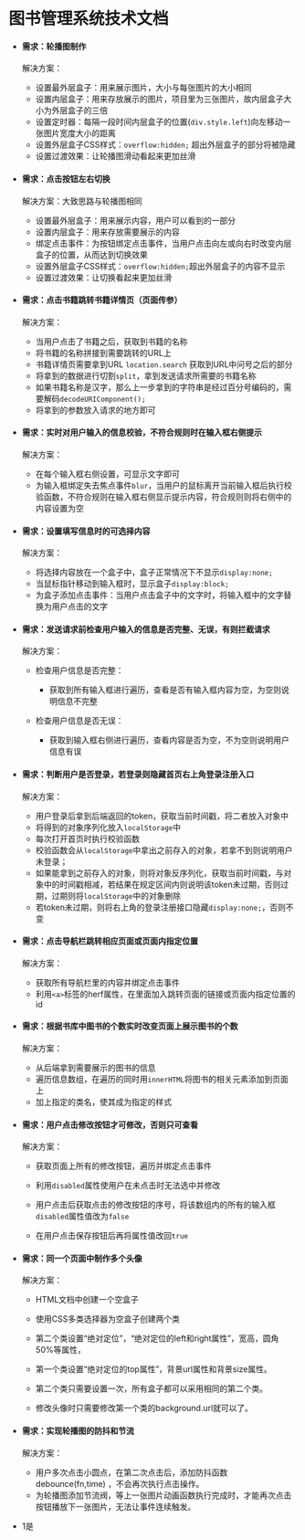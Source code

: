 # 图书管理系统技术文档

- #### 需求：轮播图制作

  解决方案：

  - 设置最外层盒子：用来展示图片，大小与每张图片的大小相同
  - 设置内层盒子：用来存放展示的图片，项目里为三张图片，故内层盒子大小为外层盒子的三倍
  - 设置定时器：每隔一段时间内层盒子的位置(`div.style.left`)向左移动一张图片宽度大小的距离
  - 设置外层盒子CSS样式：`overflow:hidden;`  超出外层盒子的部分将被隐藏
  - 设置过渡效果：让轮播图滑动看起来更加丝滑

- #### 需求：点击按钮左右切换

  解决方案：大致思路与轮播图相同

  - 设置最外层盒子：用来展示内容，用户可以看到的一部分
  - 设置内层盒子：用来存放需要展示的内容
  - 绑定点击事件：为按钮绑定点击事件，当用户点击向左或向右时改变内层盒子的位置，从而达到切换效果
  - 设置外层盒子CSS样式：`overflow:hidden;`超出外层盒子的内容不显示
  - 设置过渡效果：让切换看起来更加丝滑

- #### 需求：点击书籍跳转书籍详情页（页面传参）

  解决方案：

  - 当用户点击了书籍之后，获取到书籍的名称
  - 将书籍的名称拼接到需要跳转的URL上
  - 书籍详情页需要拿到URL   `location.search`  获取到URL中问号之后的部分
  - 将拿到的数据进行切割`split`，拿到发送请求所需要的书籍名称
  - 如果书籍名称是汉字，那么上一步拿到的字符串是经过百分号编码的，需要解码`decodeURIComponent();`
  - 将拿到的参数放入请求的地方即可

- #### 需求：实时对用户输入的信息校验，不符合规则时在输入框右侧提示

  解决方案：

  - 在每个输入框右侧设置<span>，可显示文字即可
  - 为输入框绑定失去焦点事件`blur`，当用户的鼠标离开当前输入框后执行校验函数，不符合规则在输入框右侧显示提示内容，符合规则则将右侧中的内容设置为空

- #### 需求：设置填写信息时的可选择内容

  解决方案：

  - 将选择内容放在一个盒子中，盒子正常情况下不显示`display:none;`
  - 当鼠标指针移动到输入框时，显示盒子`display:block;`
  - 为盒子添加点击事件：当用户点击盒子中的文字时，将输入框中的文字替换为用户点击的文字

- #### 需求：发送请求前检查用户输入的信息是否完整、无误，有则拦截请求

  解决方案：

  - 检查用户信息是否完整：
    - 获取到所有输入框进行遍历，查看是否有输入框内容为空，为空则说明信息不完整

  - 检查用户信息是否无误：
    - 获取到输入框右侧<span>进行遍历，查看内容是否为空，不为空则说明用户信息有误

- #### 需求：判断用户是否登录，若登录则隐藏首页右上角登录注册入口

  解决方案：

  - 用户登录后拿到后端返回的token，获取当前时间戳，将二者放入对象中
  - 将得到的对象序列化放入`localStorage`中
  - 每次打开首页时执行校验函数
  - 校验函数会从`localStorage`中拿出之前存入的对象，若拿不到则说明用户未登录；
  - 如果能拿到之前存入的对象，则将对象反序列化，获取当前时间戳，与对象中的时间戳相减，若结果在规定区间内则说明该token未过期，否则过期，过期则将`localStorage`中的对象删除
  - 若token未过期，则将右上角的登录注册接口隐藏`display:none;`，否则不变

- #### 需求：点击导航栏跳转相应页面或页面内指定位置

  解决方案：

  - 获取所有导航栏里的内容并绑定点击事件
  - 利用`<a>`标签的herf属性，在里面加入跳转页面的链接或页面内指定位置的id

- #### 需求：根据书库中图书的个数实时改变页面上展示图书的个数

  解决方案：

  - 从后端拿到需要展示的图书的信息
  - 遍历信息数组，在遍历的同时用`innerHTML`将图书的相关元素添加到页面上
  - 加上指定的类名，使其成为指定的样式

- #### 需求：用户点击修改按钮才可修改，否则只可查看

  解决方案：

  - 获取页面上所有的修改按钮，遍历并绑定点击事件

  - 利用`disabled`属性使用户在未点击时无法选中并修改

  - 用户点击后获取点击的修改按钮的序号，将该数组内的所有的输入框`disabled`属性值改为`false`

  - 在用户点击保存按钮后再将属性值改回`true`

- #### 需求：同一个页面中制作多个头像

  解决方案：

  - HTML文档中创建一个空盒子

  - 使用CSS多类选择器为空盒子创建两个类
  - 第二个类设置“绝对定位”，“绝对定位的left和right属性”，宽高，圆角50%等属性，
  - 第一个类设置“绝对定位的top属性”，背景url属性和背景size属性。
  - 第二个类只需要设置一次，所有盒子都可以采用相同的第二个类。
  - 修改头像时只需要修改第一个类的background.url就可以了。

- #### 需求：实现轮播图的防抖和节流

  解决方案：

  - 用户多次点击小圆点，在第二次点击后，添加防抖函数debounce(fn,time) ，不会再次执行点击操作。
  - 为轮播图添加节流阀，等上一张图片动画函数执行完成时，才能再次点击按钮播放下一张图片，无法让事件连续触发。			



- 1是

